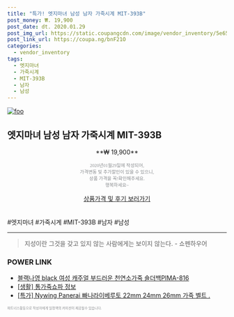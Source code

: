 ```yaml
--- 
title: "특가! 엣지마녀 남성 남자 가죽시계 MIT-393B" 
post_money: ₩. 19,900 
post_date: dt. 2020.01.29 
post_img_url: https://static.coupangcdn.com/image/vendor_inventory/5e65/25c05ce3442849fe68f8d61cbc575f1e3591aec7e4ff4cf124316ff061bf.jpg 
post_link_url: https://coupa.ng/bnF21O 
categories: 
  - vendor_inventory 
tags: 
  - 엣지마녀 
  - 가죽시계 
  - MIT-393B 
  - 남자 
  - 남성 
--- 
```

[![foo](https://static.coupangcdn.com/image/vendor_inventory/5e65/25c05ce3442849fe68f8d61cbc575f1e3591aec7e4ff4cf124316ff061bf.jpg)](https://coupa.ng/bnF21O) 

## 엣지마녀 남성 남자 가죽시계 MIT-393B 
<p style="text-align: center;">**₩ 19,900**</p> 
<p style="text-align: center;"><span style="color: #898c8f; font-family: Georgia,Times,serif; font-size: 0.75em;">2020년01월29일에 작성되어, <br>가격변동 및 추가할인이 있을 수 있으니,<br> 상품 가격을 꼭!확인해주세요.<br>행복하세요~</span> 
</p>	 
<div markdown="0" style="text-align: center;"><a href="https://coupa.ng/bnF21O" class="btn btn--success">상품가격 및 후기 보러가기</a></div> 
<br><br> 
  #엣지마녀 #가죽시계 #MIT-393B #남자 #남성 
<hr> 

> 지성이란 그것을 갖고 있지 않는 사람에게는 보이지 않는다. - 쇼펜하우어 


### POWER LINK

* <a href="https://blog.naver.com/fasyy4321/221781113274" target="_blank">블랙나영 black 여성 캐주얼 부드러운 천연소가죽 숄더백PIMA-816</a>
* <a href="https://blog.naver.com/fasyy4321/221767205092" target="_blank"> [생활] 통가죽쇼파 정보 </a>
* <a href="https://blog.naver.com/an0733/221789117714" target="_blank">[특가] Nywing Panerai 빠나라이베루토 22mm 24mm 26mm 가죽 벨트 .</a>

<span style="color: #898c8f; font-family: Georgia,Times,serif; font-size: 0.55em;">파트너스활동으로 작성자에게 일정액의 커미션이 제공될수 있습니다.</span> 
